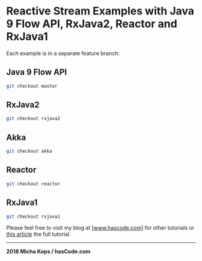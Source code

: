 # Reactive Stream Examples with Java 9 Flow API, RxJava2, Reactor and RxJava1

Each example is in a separate feature branch:

## Java 9 Flow API

```bash
git checkout master
```

## RxJava2

```bash
git checkout rxjava2
```

## Akka

```bash
git checkout akka
```

## Reactor

```bash
git checkout reactor
```

## RxJava1

```bash
git checkout rxjava1
```

Please feel free to visit my blog at [www.hascode.com] for other tutorials or [this article] the full tutorial.

----

**2018 Micha Kops / hasCode.com**

   [www.hascode.com]:http://www.hascode.com/
   [this article]:http://www.hascode.com/2018/01/reactive-streams-java-9-flow-api-rxjava-and-reactor-examples/